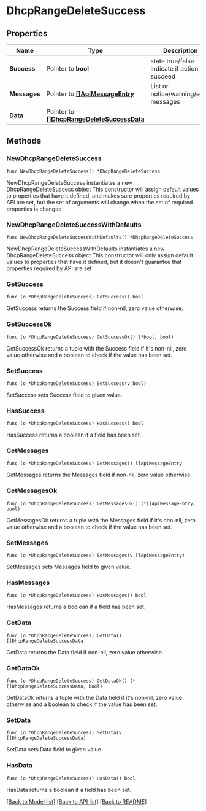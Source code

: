 # DhcpRangeDeleteSuccess

## Properties

Name | Type | Description | Notes
------------ | ------------- | ------------- | -------------
**Success** | Pointer to **bool** | state true/false indicate if action succeed | [optional] 
**Messages** | Pointer to [**[]ApiMessageEntry**](ApiMessageEntry.md) | List or notice/warning/error messages | [optional] 
**Data** | Pointer to [**[]DhcpRangeDeleteSuccessData**](DhcpRangeDeleteSuccessData.md) |  | [optional] 

## Methods

### NewDhcpRangeDeleteSuccess

`func NewDhcpRangeDeleteSuccess() *DhcpRangeDeleteSuccess`

NewDhcpRangeDeleteSuccess instantiates a new DhcpRangeDeleteSuccess object
This constructor will assign default values to properties that have it defined,
and makes sure properties required by API are set, but the set of arguments
will change when the set of required properties is changed

### NewDhcpRangeDeleteSuccessWithDefaults

`func NewDhcpRangeDeleteSuccessWithDefaults() *DhcpRangeDeleteSuccess`

NewDhcpRangeDeleteSuccessWithDefaults instantiates a new DhcpRangeDeleteSuccess object
This constructor will only assign default values to properties that have it defined,
but it doesn't guarantee that properties required by API are set

### GetSuccess

`func (o *DhcpRangeDeleteSuccess) GetSuccess() bool`

GetSuccess returns the Success field if non-nil, zero value otherwise.

### GetSuccessOk

`func (o *DhcpRangeDeleteSuccess) GetSuccessOk() (*bool, bool)`

GetSuccessOk returns a tuple with the Success field if it's non-nil, zero value otherwise
and a boolean to check if the value has been set.

### SetSuccess

`func (o *DhcpRangeDeleteSuccess) SetSuccess(v bool)`

SetSuccess sets Success field to given value.

### HasSuccess

`func (o *DhcpRangeDeleteSuccess) HasSuccess() bool`

HasSuccess returns a boolean if a field has been set.

### GetMessages

`func (o *DhcpRangeDeleteSuccess) GetMessages() []ApiMessageEntry`

GetMessages returns the Messages field if non-nil, zero value otherwise.

### GetMessagesOk

`func (o *DhcpRangeDeleteSuccess) GetMessagesOk() (*[]ApiMessageEntry, bool)`

GetMessagesOk returns a tuple with the Messages field if it's non-nil, zero value otherwise
and a boolean to check if the value has been set.

### SetMessages

`func (o *DhcpRangeDeleteSuccess) SetMessages(v []ApiMessageEntry)`

SetMessages sets Messages field to given value.

### HasMessages

`func (o *DhcpRangeDeleteSuccess) HasMessages() bool`

HasMessages returns a boolean if a field has been set.

### GetData

`func (o *DhcpRangeDeleteSuccess) GetData() []DhcpRangeDeleteSuccessData`

GetData returns the Data field if non-nil, zero value otherwise.

### GetDataOk

`func (o *DhcpRangeDeleteSuccess) GetDataOk() (*[]DhcpRangeDeleteSuccessData, bool)`

GetDataOk returns a tuple with the Data field if it's non-nil, zero value otherwise
and a boolean to check if the value has been set.

### SetData

`func (o *DhcpRangeDeleteSuccess) SetData(v []DhcpRangeDeleteSuccessData)`

SetData sets Data field to given value.

### HasData

`func (o *DhcpRangeDeleteSuccess) HasData() bool`

HasData returns a boolean if a field has been set.


[[Back to Model list]](../README.md#documentation-for-models) [[Back to API list]](../README.md#documentation-for-api-endpoints) [[Back to README]](../README.md)


